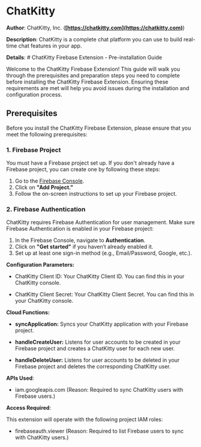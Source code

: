 # ChatKitty

**Author**: ChatKitty, Inc. (**[https://chatkitty.com](https://chatkitty.com)**)

**Description**: ChatKitty is a complete chat platform you can use to build real-time chat features in your app.



**Details**: # ChatKitty Firebase Extension - Pre-installation Guide

Welcome to the ChatKitty Firebase Extension! This guide will walk you through the prerequisites and preparation steps you need to complete before installing the ChatKitty Firebase Extension. Ensuring these requirements are met will help you avoid issues during the installation and configuration process.

## Prerequisites

Before you install the ChatKitty Firebase Extension, please ensure that you meet the following prerequisites:

### 1. Firebase Project

You must have a Firebase project set up. If you don't already have a Firebase project, you can create one by following these steps:

1. Go to the [Firebase Console](https://console.firebase.google.com/).
2. Click on **"Add Project."**
3. Follow the on-screen instructions to set up your Firebase project.

### 2. Firebase Authentication

ChatKitty requires Firebase Authentication for user management. Make sure Firebase Authentication is enabled in your Firebase project:

1. In the Firebase Console, navigate to **Authentication**.
2. Click on **"Get started"** if you haven’t already enabled it.
3. Set up at least one sign-in method (e.g., Email/Password, Google, etc.).




**Configuration Parameters:**

* ChatKitty Client ID: Your ChatKitty Client ID. You can find this in your ChatKitty console.

* ChatKitty Client Secret: Your ChatKitty Client Secret. You can find this in your ChatKitty console.



**Cloud Functions:**

* **syncApplication:** Syncs your ChatKitty application with your Firebase project.

* **handleCreateUser:** Listens for user accounts to be created in your Firebase project and creates a ChatKitty user for each new user.

* **handleDeleteUser:** Listens for user accounts to be deleted in your Firebase project and deletes the corresponding ChatKitty user.



**APIs Used**:

* iam.googleapis.com (Reason: Required to sync ChatKitty users with Firebase users.)



**Access Required**:



This extension will operate with the following project IAM roles:

* firebaseauth.viewer (Reason: Required to list Firebase users to sync with ChatKitty users.)
